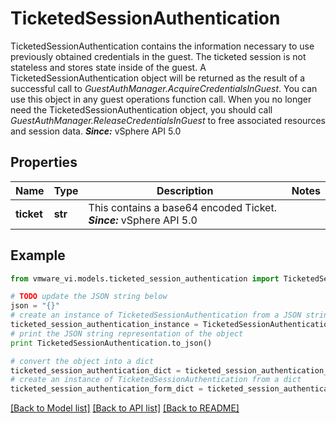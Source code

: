 # TicketedSessionAuthentication

TicketedSessionAuthentication contains the information necessary to use previously obtained credentials in the guest.  The ticketed session is not stateless and stores state inside of the guest.  A TicketedSessionAuthentication object will be returned as the result of a successful call to *GuestAuthManager.AcquireCredentialsInGuest*. You can use this object in any guest operations function call.  When you no longer need the TicketedSessionAuthentication object, you should call *GuestAuthManager.ReleaseCredentialsInGuest* to free associated resources and session data.  ***Since:*** vSphere API 5.0 

## Properties
Name | Type | Description | Notes
------------ | ------------- | ------------- | -------------
**ticket** | **str** | This contains a base64 encoded Ticket.  ***Since:*** vSphere API 5.0  | 

## Example

```python
from vmware_vi.models.ticketed_session_authentication import TicketedSessionAuthentication

# TODO update the JSON string below
json = "{}"
# create an instance of TicketedSessionAuthentication from a JSON string
ticketed_session_authentication_instance = TicketedSessionAuthentication.from_json(json)
# print the JSON string representation of the object
print TicketedSessionAuthentication.to_json()

# convert the object into a dict
ticketed_session_authentication_dict = ticketed_session_authentication_instance.to_dict()
# create an instance of TicketedSessionAuthentication from a dict
ticketed_session_authentication_form_dict = ticketed_session_authentication.from_dict(ticketed_session_authentication_dict)
```
[[Back to Model list]](../README.md#documentation-for-models) [[Back to API list]](../README.md#documentation-for-api-endpoints) [[Back to README]](../README.md)


